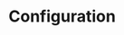<!-- Generated automatically. Update this documentation by updating the source code. -->

# Configuration

